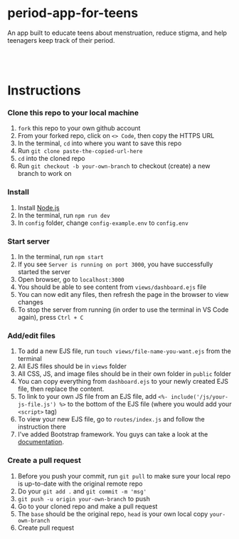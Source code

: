 # period-app-for-teens
An app built to educate teens about menstruation, reduce stigma, and help teenagers keep track of their period. 

<br><br>

# Instructions

### Clone this repo to your local machine
1. `fork` this repo to your own github account
2. From your forked repo, click on `<> Code`, then copy the HTTPS URL
3. In the terminal, `cd` into where you want to save this repo
4. Run `git clone paste-the-copied-url-here`
5. `cd` into the cloned repo
6. Run `git checkout -b your-own-branch` to checkout (create) a new branch to work on

### Install
1. Install [Node.js](https://nodejs.org/en)
2. In the terminal, run `npm run dev`
3. In `config` folder, change `config-example.env` to `config.env`

### Start server
1. In the terminal, run `npm start`
2. If you see `Server is running on port 3000`, you have successfully started the server 
3. Open browser, go to `localhost:3000`
4. You should be able to see content from `views/dashboard.ejs` file
5. You can now edit any files, then refresh the page in the browser to view changes
6. To stop the server from running (in order to use the terminal in VS Code again), press `Ctrl + C`

### Add/edit files
1. To add a new EJS file, run `touch views/file-name-you-want.ejs` from the terminal
2. All EJS files should be in `views` folder
3. All CSS, JS, and image files should be in their own folder in `public` folder
4. You can copy everything from `dashboard.ejs` to your newly created EJS file, then replace the content.
5. To link to your own JS file from an EJS file, add `<%- include('/js/your-js-file.js') %>` to the bottom of the EJS file (where you would add your `<script>` tag)
6. To view your new EJS file, go to `routes/index.js` and follow the instruction there
7. I've added Bootstrap framework. You guys can take a look at the [documentation](https://getbootstrap.com/docs/5.3/getting-started/introduction/).

### Create a pull request
1. Before you push your commit, run `git pull` to make sure your local repo is up-to-date with the original remote repo
2. Do your `git add .` and `git commit -m 'msg'`
3. `git push -u origin your-own-branch` to push
4. Go to your cloned repo and make a pull request
5. The `base` should be the original repo, `head` is your own local copy `your-own-branch`
6. Create pull request
